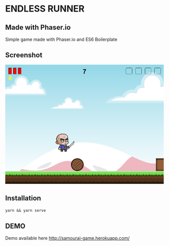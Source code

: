 # ENDLESS RUNNER

## Made with Phaser.io
Simple game made with Phaser.io and ES6 Boilerplate

## Screenshot
![Screenshot](screen.png)

## Installation
`yarn && yarn serve`

## DEMO
Demo available here http://samourai-game.herokuapp.com/